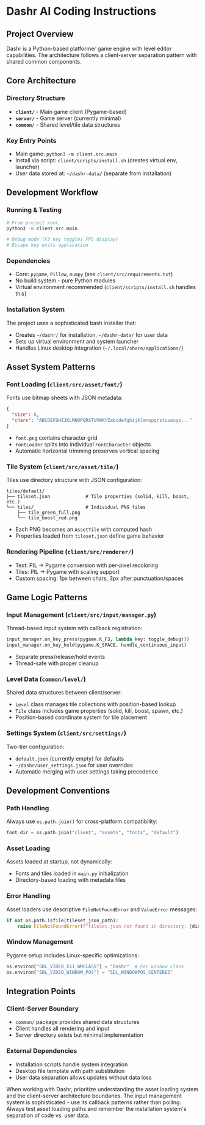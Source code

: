 # Dashr AI Coding Instructions

## Project Overview

Dashr is a Python-based platformer game engine with level editor capabilities. The architecture follows a client-server separation pattern with shared common components.

## Core Architecture

### Directory Structure

- **`client/`** - Main game client (Pygame-based)
- **`server/`** - Game server (currently minimal)
- **`common/`** - Shared level/tile data structures

### Key Entry Points

- Main game: `python3 -m client.src.main`
- Install via script: `client/scripts/install.sh` (creates virtual env, launcher)
- User data stored at: `~/dashr-data/` (separate from installation)

## Development Workflow

### Running & Testing

```bash
# From project root
python3 -m client.src.main

# Debug mode (F3 key toggles FPS display)
# Escape key exits application
```

### Dependencies

- Core: `pygame`, `Pillow`, `numpy` (see `client/src/requirements.txt`)
- No build system - pure Python modules
- Virtual environment recommended (`client/scripts/install.sh` handles this)

### Installation System

The project uses a sophisticated bash installer that:

- Creates `~/dashr/` for installation, `~/dashr-data/` for user data
- Sets up virtual environment and system launcher
- Handles Linux desktop integration (`~/.local/share/applications/`)

## Asset System Patterns

### Font Loading (`client/src/asset/font/`)

Fonts use bitmap sheets with JSON metadata:

```json
{
  "size": 8,
  "chars": "ABCDEFGHIJKLMNOPQRSTUVWXYZabcdefghijklmnopqrstuvwxyz..."
}
```

- `font.png` contains character grid
- `FontLoader` splits into individual `FontCharacter` objects
- Automatic horizontal trimming preserves vertical spacing

### Tile System (`client/src/asset/tile/`)

Tiles use directory structure with JSON configuration:

```
tiles/default/
├── tileset.json             # Tile properties (solid, kill, boost, etc.)
└── tiles/                   # Individual PNG files
    ├── tile_green_full.png
    └── tile_boost_red.png
```

- Each PNG becomes an `AssetTile` with computed hash
- Properties loaded from `tileset.json` define game behavior

### Rendering Pipeline (`client/src/renderer/`)

- Text: PIL → Pygame conversion with per-pixel recoloring
- Tiles: PIL → Pygame with scaling support
- Custom spacing: 1px between chars, 3px after punctuation/spaces

## Game Logic Patterns

### Input Management (`client/src/input/manager.py`)

Thread-based input system with callback registration:

```python
input_manager.on_key_press(pygame.K_F3, lambda key: toggle_debug())
input_manager.on_key_hold(pygame.K_SPACE, handle_continuous_input)
```

- Separate press/release/hold events
- Thread-safe with proper cleanup

### Level Data (`common/level/`)

Shared data structures between client/server:

- `Level` class manages tile collections with position-based lookup
- `Tile` class includes game properties (solid, kill, boost, spawn, etc.)
- Position-based coordinate system for tile placement

### Settings System (`client/src/settings/`)

Two-tier configuration:

- `default.json` (currently empty) for defaults
- `~/dashr/user_settings.json` for user overrides
- Automatic merging with user settings taking precedence

## Development Conventions

### Path Handling

Always use `os.path.join()` for cross-platform compatibility:

```python
font_dir = os.path.join("client", "assets", "fonts", "default")
```

### Asset Loading

Assets loaded at startup, not dynamically:

- Fonts and tiles loaded in `main.py` initialization
- Directory-based loading with metadata files

### Error Handling

Asset loaders use descriptive `FileNotFoundError` and `ValueError` messages:

```python
if not os.path.isfile(tileset_json_path):
    raise FileNotFoundError(f"tileset.json not found in directory: {directory}")
```

### Window Management

Pygame setup includes Linux-specific optimizations:

```python
os.environ["SDL_VIDEO_X11_WMCLASS"] = "Dashr"  # For window class
os.environ["SDL_VIDEO_WINDOW_POS"] = "SDL_WINDOWPOS_CENTERED"
```

## Integration Points

### Client-Server Boundary

- `common/` package provides shared data structures
- Client handles all rendering and input
- Server directory exists but minimal implementation

### External Dependencies

- Installation scripts handle system integration
- Desktop file template with path substitution
- User data separation allows updates without data loss

When working with Dashr, prioritize understanding the asset loading system and the client-server architecture boundaries. The input management system is sophisticated - use its callback patterns rather than polling. Always test asset loading paths and remember the installation system's separation of code vs. user data.
